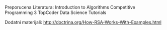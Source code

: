 Preporucena Literatura:
	Introduction to Algorithms
	Competitive Programming 3
	TopCoder Data Science Tutorials

Dodatni materijali:
	http://doctrina.org/How-RSA-Works-With-Examples.html
